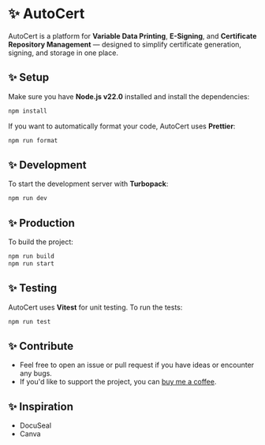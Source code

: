 # ✨ AutoCert

AutoCert is a platform for **Variable Data Printing**, **E-Signing**, and **Certificate Repository Management** — designed to simplify certificate generation, signing, and storage in one place.

## ✨ Setup

Make sure you have **Node.js v22.0** installed and install the dependencies:

```bash
npm install
```

If you want to automatically format your code, AutoCert uses **Prettier**:

```bash
npm run format
```

## ✨ Development

To start the development server with **Turbopack**:

```bash
npm run dev
```

<!-- If you prefer using Docker for development:

```bash
docker-compose up
``` -->

## ✨ Production

To build the project:

```bash
npm run build
npm run start
```

<!-- If you prefer using Docker for production:

```bash
docker-compose -f docker-compose.prod.yml up
``` -->

## ✨ Testing

AutoCert uses **Vitest** for unit testing. To run the tests:

```bash
npm run test
```

## ✨ Contribute

- Feel free to open an issue or pull request if you have ideas or encounter any bugs.
- If you'd like to support the project, you can [buy me a coffee](https://www.buymeacoffee.com/seakmeng).

## ✨ Inspiration

- DocuSeal
- Canva
